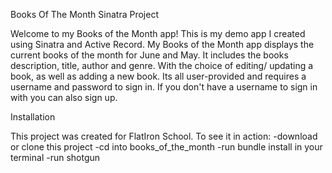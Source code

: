 Books Of The Month Sinatra Project

Welcome to my Books of the Month app! This is my demo app I created using Sinatra and Active Record. My Books of the Month app displays the current books of the month for June and May. It includes the books description, title, author and genre. With the choice of editing/ updating a book, as well as adding a new book. Its all user-provided and requires a username and password to sign in. If you don't have a username to sign in with you can also sign up. 

Installation

This project was created for FlatIron School. To see it in action:
-download or clone this project
-cd into books_of_the_month
-run bundle install in your terminal
-run shotgun
